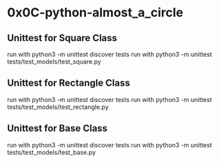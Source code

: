 # 0x0C-python-almost_a_circle

## Unittest for Square Class
run with python3 -m unittest discover tests
run with python3 -m unittest tests/test_models/test_square.py


## Unittest for Rectangle Class
run with python3 -m unittest discover tests
run with python3 -m unittest tests/test_models/test_rectangle.py

## Unittest for Base Class
run with python3 -m unittest discover tests
run with python3 -m unittest tests/test_models/test_base.py

